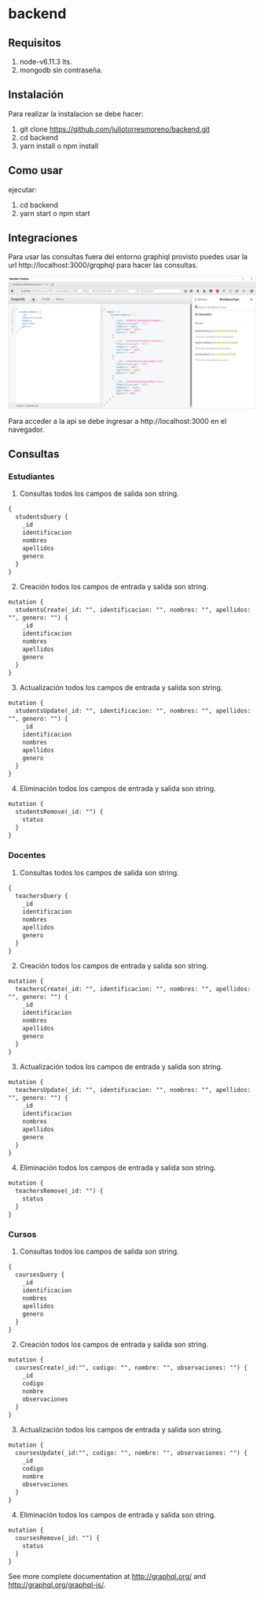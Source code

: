 # backend

## Requisitos
1. node-v6.11.3 lts.
2. mongodb sin contraseña.

## Instalación
Para realizar la instalacion se debe hacer:

1. git clone https://github.com/juliotorresmoreno/backend.git
2. cd backend
3. yarn install o npm install

## Como usar
ejecutar: 
1. cd backend
2. yarn start o npm start

## Integraciones
Para usar las consultas fuera del entorno graphiql provisto puedes usar la url http://localhost:3000/grqphql para hacer las consultas.

![alt text](https://raw.githubusercontent.com/juliotorresmoreno/backend/master/captura.png)

Para acceder a la api se debe ingresar a http://localhost:3000 en el navegador.

## Consultas

### Estudiantes
1. Consultas
todos los campos de salida son string.
```
{
  studentsQuery {
    _id
    identificacion
    nombres
    apellidos
    genero
  }
}
```

2. Creación
todos los campos de entrada y salida son string.
```
mutation {
  studentsCreate(_id: "", identificacion: "", nombres: "", apellidos: "", genero: "") {
    _id
    identificacion
    nombres
    apellidos
    genero
  }
}
```

3. Actualización
todos los campos de entrada y salida son string.
```
mutation {
  studentsUpdate(_id: "", identificacion: "", nombres: "", apellidos: "", genero: "") {
    _id
    identificacion
    nombres
    apellidos
    genero
  }
}
```

4. Eliminación
todos los campos de entrada y salida son string.
```
mutation {
  studentsRemove(_id: "") {
    status
  }
}
```

### Docentes
1. Consultas
todos los campos de salida son string.
```
{
  teachersQuery {
    _id
    identificacion
    nombres
    apellidos
    genero
  }
}
```

2. Creación
todos los campos de entrada y salida son string.
```
mutation {
  teachersCreate(_id: "", identificacion: "", nombres: "", apellidos: "", genero: "") {
    _id
    identificacion
    nombres
    apellidos
    genero
  }
}
```

3. Actualización
todos los campos de entrada y salida son string.
```
mutation {
  teachersUpdate(_id: "", identificacion: "", nombres: "", apellidos: "", genero: "") {
    _id
    identificacion
    nombres
    apellidos
    genero
  }
}
```

4. Eliminación
todos los campos de entrada y salida son string.
```
mutation {
  teachersRemove(_id: "") {
    status
  }
}
```

### Cursos
1. Consultas
todos los campos de salida son string.
```
{
  coursesQuery {
    _id
    identificacion
    nombres
    apellidos
    genero
  }
}
```

2. Creación
todos los campos de entrada y salida son string.
```
mutation {
  coursesCreate(_id:"", codigo: "", nombre: "", observaciones: "") {
    _id
    codigo
    nombre
    observaciones
  }
}
```

3. Actualización
todos los campos de entrada y salida son string.
```
mutation {
  coursesUpdate(_id:"", codigo: "", nombre: "", observaciones: "") {
    _id
    codigo
    nombre
    observaciones
  }
}
```

4. Eliminación
todos los campos de entrada y salida son string.
```
mutation {
  coursesRemove(_id: "") {
    status
  }
}
```

See more complete documentation at http://graphql.org/ and
http://graphql.org/graphql-js/.
